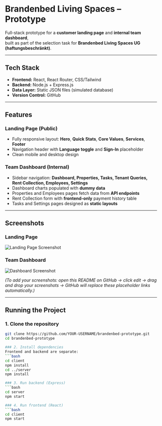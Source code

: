 # Brandenbed Living Spaces – Prototype

Full-stack prototype for a **customer landing page** and **internal team dashboard**,  
built as part of the selection task for **Brandenbed Living Spaces UG (haftungsbeschränkt)**.

---

## Tech Stack
- **Frontend:** React, React Router, CSS/Tailwind  
- **Backend:** Node.js + Express.js  
- **Data Layer:** Static JSON files (simulated database)  
- **Version Control:** GitHub  

---

## Features

### Landing Page (Public)
- Fully responsive layout: **Hero**, **Quick Stats**, **Core Values**, **Services**, **Footer**  
- Navigation header with **Language toggle** and **Sign-In** placeholder  
- Clean mobile and desktop design

### Team Dashboard (Internal)
- Sidebar navigation: **Dashboard, Properties, Tasks, Tenant Queries, Rent Collection, Employees, Settings**  
- Dashboard charts populated with **dummy data**  
- Properties and Employees pages fetch data from **API endpoints**  
- Rent Collection form with **frontend-only** payment history table  
- Tasks and Settings pages designed as **static layouts**

---

## Screenshots

### Landing Page
![Landing Page Screenshot](https://github.com/YOUR-USERNAME/YOUR-REPO/assets/XXXXXX/landing.png)

### Team Dashboard
![Dashboard Screenshot](https://github.com/YOUR-USERNAME/YOUR-REPO/assets/XXXXXX/dashboard.png)

*(To add your screenshots: open this README on GitHub → click edit → drag and drop your screenshots → GitHub will replace these placeholder links automatically.)*

---

## Running the Project

### 1. Clone the repository
```bash
git clone https://github.com/YOUR-USERNAME/brandenbed-prototype.git
cd brandenbed-prototype

### 2. Install dependencies
Frontend and backend are separate:
```bash
cd client
npm install
cd ../server
npm install

### 3. Run backend (Express)
```bash
cd server
npm start

### 4. Run frontend (React)
```bash
cd client
npm start
